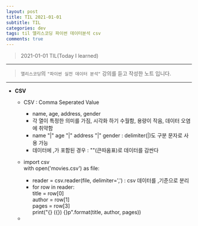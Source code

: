 ```yaml
---
layout: post
title: TIL 2021-01-01
subtitle: TIL 
categories: dev
tags: til 앨리스코딩 파이썬 데이터분석 csv
comments: true
---
```



> 2021-01-01 TIL(Today I learned)
---

> `앨리스코딩`의 `"파이썬 실전 데이터 분석"` 강의를 듣고 작성한 노트 입니다.
---

* __CSV__
  - CSV : Comma Seperated Value
    + name, age, address, gender
    + 각 열이 특정한 의미를 가짐, 시각화 하기 수월함, 용량이 작음, 데이터 오염에 취약함
    + name "|" age "|" address "|" gender : delimiter(|)도 구분 문자로 사용 가능 
    + 데이터에 ,가 포함된 경우 : ""(큰따옴표)로 데이터를 감싼다
  
  - import csv  
    with open('movies.csv') as file:
    + reader = csv.reader(file, delimiter=',') : csv 데이터를 ,기준으로 분리
    + for row in reader:  
      title = row[0]  
      author = row[1]  
      pages = row[3]  
      print("{} ({}) {}p".format(title, author, pages))
      
  - 
 
